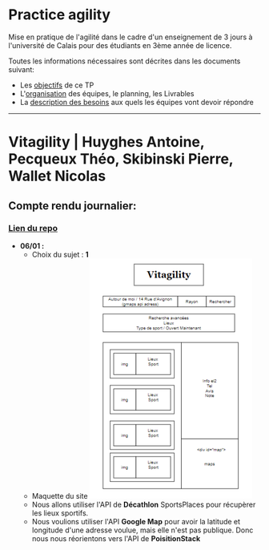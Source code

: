 # Practice agility
Mise en pratique de l'agilité dans le cadre d'un enseignement de 3 jours à l'université de Calais pour des étudiants en 3ème année de licence.

Toutes les informations nécessaires sont décrites dans les documents suivant:
- Les [objectifs](1_Objectifs.md) de ce TP
- L'[organisation](2_Organisation.md) des équipes, le planning, les Livrables
- La [description des besoins](3_Besoin.md) aux quels les équipes vont devoir répondre

---
# Vitagility | Huyghes Antoine, Pecqueux Théo, Skibinski Pierre, Wallet Nicolas 

## Compte rendu journalier: 

### [Lien du repo](https://www.gitlab.com/huyghes-antoine/vitagility)


* **06/01 :** 
    * Choix du sujet : **1** 
    * Maquette du site 
    ![](img/maquette.png)
    * Nous allons utiliser l'API de **Décathlon** SportsPlaces pour récupèrer les lieux sportifs. 
    * Nous voulions utiliser l'API **Google Map** pour avoir la latitude et longitude d'une adresse voulue, mais elle n'est pas publique. Donc nous nous réorientons vers l'API de **PoisitionStack**
